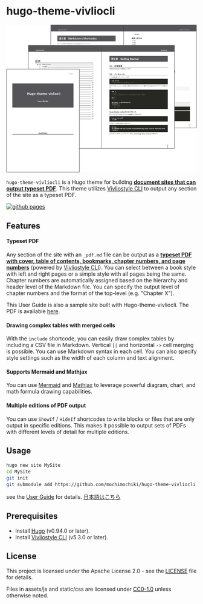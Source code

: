 # hugo-theme-vivliocli

![ ](exampleSite/content/en/assets/hugo-theme-vivliocli.png)

`hugo-theme-vivliocli` is a Hugo theme for building <u>**document sites that can output typeset PDF**</u>. This theme utilizes [Vivliostyle CLI](https://github.com/vivliostyle/vivliostyle-cli) to output any section of the site as a typeset PDF.

[![github pages](https://github.com/mochimochiki/hugo-theme-vivliocli/actions/workflows/gh-pages.yml/badge.svg)](https://github.com/mochimochiki/hugo-theme-vivliocli/actions/workflows/gh-pages.yml)

## Features

#### Typeset PDF

Any section of the site with an `_pdf.md` file can be output as a <u>**typeset PDF with cover, table of contents, bookmarks, chapter numbers, and page numbers**</u> (powered by [Vivliostyle CLI](https://github.com/vivliostyle/vivliostyle-cli)). You can select between a book style with left and right pages or a simple style with all pages being the same. Chapter numbers are automatically assigned based on the hierarchy and header level of the Markdown file. You can specify the output level of chapter numbers and the format of the top-level (e.g. "Chapter X").

This User Guide is also a sample site built with Hugo-theme-vivliocli. The PDF is available [here](/exampleSite/content/en/UserGuide.pdf).

#### Drawing complex tables with merged cells

With the `include` shortcode, you can easily draw complex tables by including a CSV file in Markdown. Vertical `||` and horizontal `->` cell merging is possible. You can use Markdown syntax in each cell. You can also specify style settings such as the width of each column and text alignment.

#### Supports Mermaid and Mathjax

You can use [Mermaid](https://mermaid.js.org/) and [Mathjax](https://www.mathjax.org/) to leverage powerful diagram, chart, and math formula drawing capabilities.

#### Multiple editions of PDF output

You can use `ShowIf` / `HideIf` shortcodes to write blocks or files that are only output in specific editions. This makes it possible to output sets of PDFs with different levels of detail for multiple editions.

## Usage

```bash
hugo new site MySite
cd MySite
git init
git submodule add https://github.com/mochimochiki/hugo-theme-vivliocli themes/hugo-theme-vivliocli
```

see the [User Guide](https://mochimochiki.github.io/hugo-theme-vivliocli/en/) for details.
[日本語はこちら](https://mochimochiki.github.io/hugo-theme-vivliocli/ja/)

## Prerequisites

* Install [Hugo](https://github.com/gohugoio/hugo) (v0.94.0 or later).
* Install [Vivliostyle CLI](https://github.com/vivliostyle/vivliostyle-cli) (v5.3.0 or later).

## License

This project is licensed under the Apache License 2.0 - see the [LICENSE](https://github.com/mochimochiki/hugo-theme-vivliocli/blob/main/LICENSE) file for details.

Files in assets/js and static/css are licensed under [CC0-1.0](https://creativecommons.org/publicdomain/zero/1.0/legalcode) unless otherwise noted.
